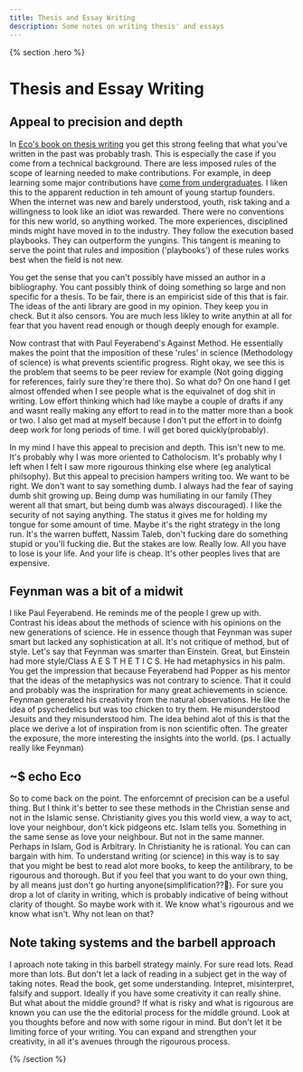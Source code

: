```yaml
---
title: Thesis and Essay Writing
description: Some notes on writing thesis' and essays
---
```


{% section .hero %}

# Thesis and Essay Writing

## Appeal to precision and depth
In [Eco's book on thesis writing](/notes/books/COUlEuCc) you get this strong feeling that what you've written in the past was probably trash. This is especially the case if you come from a technical background. There are less imposed rules of the scope of learning needed to make contributions. For example, in deep learning some major contributions have [come from undergraduates](https://arxiv.org/abs/1511.06434). I liken this to the apparent reduction in teh amount of young startup founders. When the internet was new and barely understood, youth, risk taking and a willingness to look like an idiot was rewarded. There were no conventions for this new world, so anything worked. The more experiences, disciplined minds might have moved in to the industry. They follow the execution based playbooks. They can outperform the yungins. This tangent is meaning to serve the point that rules and imposition ('playbooks') of these rules works best when the field is not new. 

You get the sense that you can't possibly have missed an author in a bibliography. You cant possibly think of doing something so large and non specific for a thesis. To be fair, there is an empiricist side of this that is fair. The ideas of the anti library are good in my opinion. They keep you in check. But it also censors. You are much less likley to write anythin at all for fear that you havent read enough or though deeply enough for example. 

Now contrast that with Paul Feyerabend's Against Method. He essentially makes the point that the imposition of these 'rules' in science (Methodology of science) is what prevents scientific progress. Right okay, we see this is the problem that seems to be peer review for example (Not going digging for references, fairly sure they're there tho). So what do? On one hand I get almost offended when I see people what is the equivalnet of dog shit in writing. Low effort thinking which had like maybe a couple of drafts if any and wasnt really making any effort to read in to the matter more than a book or two. I also get mad at myself because I don't put the effort in to doinfg deep work for long periods of time. I will get bored quickly(probably). 

In my mind I have this appeal to precision and depth. This isn't new to me. It's probably why I was more oriented to Catholocism. It's probably why I left when I felt I saw more rigourous thinking else where (eg analytical philsophy). But this appeal to precision hampers writing too. We want to be right. We don't want to say something dumb. I always had the fear of saying dumb shit growing up. Being dump was humiliating in our family (They werent all that smart, but being dumb was always discouraged). I like the security of not saying anything. The status it gives me for holding my tongue for some amount of time. Maybe it's the right strategy in the long run. It's the warren buffett, Nassim Taleb, don't fucking dare do something stupid or you'll fucking die. But the stakes are low. Really low. All you have to lose is your life. And your life is cheap. It's other peoples lives that are expensive.

## Feynman was a bit of a midwit
I like Paul Feyerabend. He reminds me of the people I grew up with. Contrast his ideas about the methods of science with his opinions on the new generations of science. He in essence though that Feynman was super smart but lacked any sophistication at all. It's not critique of method, but of style. Let's say that Feynman was smarter than Einstein. Great, but Einstein had more style/Class A E S T H E T I C S. He had metaphysics in his palm. You get the impression that because Feyerabend had Popper as his mentor that the ideas of the metaphysics was not contrary to science. That it could and probably was the inspriration for many great achievements in science. Feynman generated his creativity from the natural observations. He like the idea of psychedelics but was too chicken to try them. He misunderstood Jesuits and they misunderstood him. The idea behind alot of this is that the place we derive a lot of inspiration from is non scientific often. The greater the exposure, the more interesting the insights into the world. (ps. I actually really like Feynman)

## ~$ echo Eco 
So to come back on the point. The enforcemnt of precision can be a useful thing. But I think it's better to see these methods in the Christian sense and not in the Islamic sense. Christianity gives you this world view, a way to act, love your neighbour, don't kick pidgeons etc. Islam tells you. Something in the same sense as love your neighbour. But not in the same manner. Perhaps in Islam, God is Arbitrary. In Christianity he is rational. You can can bargain with him. To understand writing (or science) in this way is to say that you might be best to read alot more books, to keep the antilibrary, to be rigourous and thorough. But if you feel that you want to do your own thing, by all means just don't go hurting anyone(simplification??👀). For sure you drop a lot of clarity in writing, which is probably indicative of being without clarity of thought. So maybe work with it. We know what's rigourous and we know what isn't. Why not lean on that? 

## Note taking systems and the barbell approach
I aproach note taking in this barbell strategy mainly. For sure read lots. Read more than lots. But don't let a lack of reading in a subject get in the way of taking notes. Read the book, get some understanding. Intepret, misinterpret, falsify and support. Ideally if you have some creativity it can really shine. But what about the middle ground? If what is risky and what is rigourous are known you can use the the editorial process for the middle ground. Look at you thoughts before and now with some rigour in mind. But don't let it be limiting force of your writing. You can expand and strengthen your creativity, in all it's avenues through the rigourous process. 

{% /section  %}
